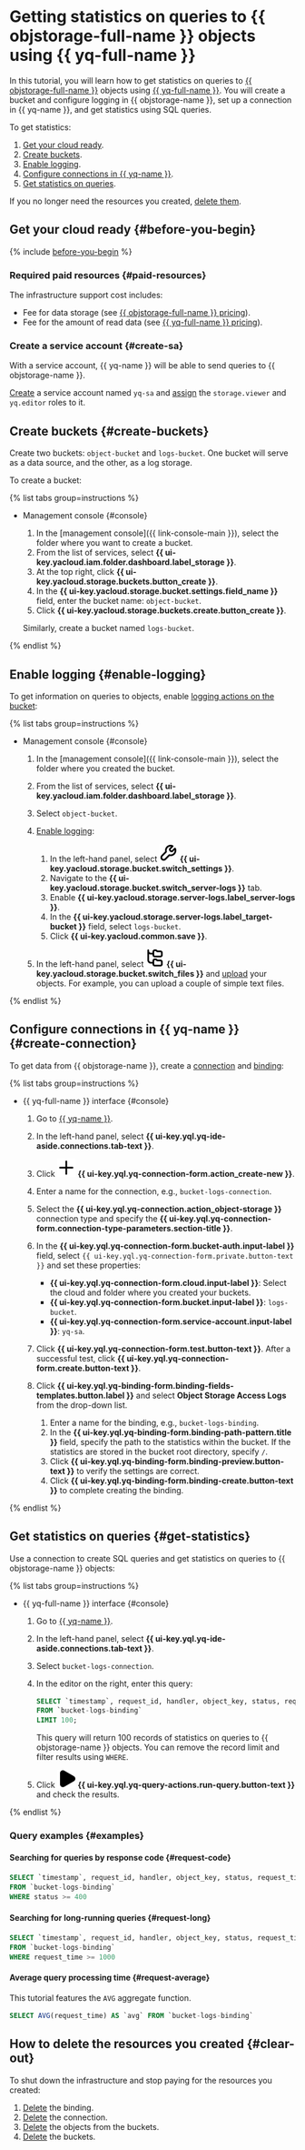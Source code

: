 # Getting statistics on queries to {{ objstorage-full-name }} objects using {{ yq-full-name }}


In this tutorial, you will learn how to get statistics on queries to [{{ objstorage-full-name }}](../../storage/) objects using [{{ yq-full-name }}](../../query/). You will create a bucket and configure logging in {{ objstorage-name }}, set up a connection in {{ yq-name }}, and get statistics using SQL queries.

To get statistics:

1. [Get your cloud ready](#before-you-begin).
1. [Create buckets](#create-buckets).
1. [Enable logging](#enable-logging).
1. [Configure connections in {{ yq-name }}](#create-connection).
1. [Get statistics on queries](#get-statistics).

If you no longer need the resources you created, [delete them](#clear-out).

## Get your cloud ready {#before-you-begin}

{% include [before-you-begin](../_tutorials_includes/before-you-begin.md) %}

### Required paid resources {#paid-resources}

The infrastructure support cost includes:

* Fee for data storage  (see [{{ objstorage-full-name }} pricing](../../storage/pricing.md)).
* Fee for the amount of read data (see [{{ yq-full-name }} pricing](../../query/pricing.md)).

### Create a service account {#create-sa}

With a service account, {{ yq-name }} will be able to send queries to {{ objstorage-name }}.

[Create](../../iam/operations/sa/create.md) a service account named `yq-sa` and [assign](../../iam/operations/roles/grant.md) the `storage.viewer` and `yq.editor` roles to it.

## Create buckets {#create-buckets}

Create two buckets: `object-bucket` and `logs-bucket`. One bucket will serve as a data source, and the other, as a log storage. 

To create a bucket:

{% list tabs group=instructions %}

- Management console {#console}

  1. In the [management console]({{ link-console-main }}), select the folder where you want to create a bucket.
  1. From the list of services, select **{{ ui-key.yacloud.iam.folder.dashboard.label_storage }}**.
  1. At the top right, click **{{ ui-key.yacloud.storage.buckets.button_create }}**.
  1. In the **{{ ui-key.yacloud.storage.bucket.settings.field_name }}** field, enter the bucket name: `object-bucket`.
  1. Click **{{ ui-key.yacloud.storage.buckets.create.button_create }}**.

  Similarly, create a bucket named `logs-bucket`.

{% endlist %}

## Enable logging {#enable-logging}

To get information on queries to objects, enable [logging actions on the bucket](../../storage/concepts/server-logs.md):

{% list tabs group=instructions %}

- Management console {#console}

  1. In the [management console]({{ link-console-main }}), select the folder where you created the bucket.
  1. From the list of services, select **{{ ui-key.yacloud.iam.folder.dashboard.label_storage }}**.
  1. Select `object-bucket`.
  1. [Enable logging](../../storage/operations/buckets/enable-logging.md#enable):

      1. In the left-hand panel, select ![image](../../_assets/console-icons/wrench.svg) **{{ ui-key.yacloud.storage.bucket.switch_settings }}**.
      1. Navigate to the **{{ ui-key.yacloud.storage.bucket.switch_server-logs }}** tab.
      1. Enable **{{ ui-key.yacloud.storage.server-logs.label_server-logs }}**.
      1. In the **{{ ui-key.yacloud.storage.server-logs.label_target-bucket }}** field, select `logs-bucket`.
      1. Click **{{ ui-key.yacloud.common.save }}**.

  1. In the left-hand panel, select ![image](../../_assets/console-icons/folder-tree.svg) **{{ ui-key.yacloud.storage.bucket.switch_files }}** and [upload](../../storage/operations/objects/upload.md) your objects. For example, you can upload a couple of simple text files.

{% endlist %}

## Configure connections in {{ yq-name }} {#create-connection}

To get data from {{ objstorage-name }}, create a [connection](../../query/concepts/glossary.md#connection) and [binding](../../query/concepts/glossary.md#binding):

{% list tabs group=instructions %}

- {{ yq-full-name }} interface {#console}

  1. Go to [{{ yq-name }}](https://yq.yandex.cloud/).
  1. In the left-hand panel, select **{{ ui-key.yql.yq-ide-aside.connections.tab-text }}**.
  1. Click ![info](../../_assets/console-icons/plus.svg) **{{ ui-key.yql.yq-connection-form.action_create-new }}**.
  1. Enter a name for the connection, e.g., `bucket-logs-connection`.
  1. Select the **{{ ui-key.yql.yq-connection.action_object-storage }}** connection type and specify the **{{ ui-key.yql.yq-connection-form.connection-type-parameters.section-title }}**.
  1. In the **{{ ui-key.yql.yq-connection-form.bucket-auth.input-label }}** field, select `{{ ui-key.yql.yq-connection-form.private.button-text }}` and set these properties:

      * **{{ ui-key.yql.yq-connection-form.cloud.input-label }}**: Select the cloud and folder where you created your buckets.
      * **{{ ui-key.yql.yq-connection-form.bucket.input-label }}**: `logs-bucket`.
      * **{{ ui-key.yql.yq-connection-form.service-account.input-label }}**: `yq-sa`.

  1. Click **{{ ui-key.yql.yq-connection-form.test.button-text }}**. After a successful test, click **{{ ui-key.yql.yq-connection-form.create.button-text }}**.
  1. Click **{{ ui-key.yql.yq-binding-form.binding-fields-templates.button.label }}** and select **Object Storage Access Logs** from the drop-down list.

      1. Enter a name for the binding, e.g., `bucket-logs-binding`.
      1. In the **{{ ui-key.yql.yq-binding-form.binding-path-pattern.title }}** field, specify the path to the statistics within the bucket. If the statistics are stored in the bucket root directory, specify `/`.
      1. Click **{{ ui-key.yql.yq-binding-form.binding-preview.button-text }}** to verify the settings are correct.
      1. Click **{{ ui-key.yql.yq-binding-form.binding-create.button-text }}** to complete creating the binding.

{% endlist %}

## Get statistics on queries {#get-statistics}

Use a connection to create SQL queries and get statistics on queries to {{ objstorage-name }} objects:

{% list tabs group=instructions %}

- {{ yq-full-name }} interface {#console}

  1. Go to [{{ yq-name }}](https://yq.yandex.cloud/).
  1. In the left-hand panel, select **{{ ui-key.yql.yq-ide-aside.connections.tab-text }}**.
  1. Select `bucket-logs-connection`.
  1. In the editor on the right, enter this query:

      ```sql
      SELECT `timestamp`, request_id, handler, object_key, status, request_time
      FROM `bucket-logs-binding`
      LIMIT 100;
      ```

      This query will return 100 records of statistics on queries to {{ objstorage-name }} objects. You can remove the record limit and filter results using `WHERE`.

  1. Click ![image](../../_assets/console-icons/play-fill.svg) **{{ ui-key.yql.yq-query-actions.run-query.button-text }}** and check the results.

{% endlist %}

### Query examples {#examples}

#### Searching for queries by response code {#request-code}

```sql
SELECT `timestamp`, request_id, handler, object_key, status, request_time
FROM `bucket-logs-binding`
WHERE status >= 400
```

#### Searching for long-running queries {#request-long}

```sql
SELECT `timestamp`, request_id, handler, object_key, status, request_time
FROM `bucket-logs-binding`
WHERE request_time >= 1000
```

#### Average query processing time {#request-average}

This tutorial features the `AVG` aggregate function.

```sql
SELECT AVG(request_time) AS `avg` FROM `bucket-logs-binding`
```

## How to delete the resources you created {#clear-out}

To shut down the infrastructure and stop paying for the resources you created:

1. [Delete](../../query/operations/binding.md#delete) the binding.
1. [Delete](../../query/operations/connection.md#delete) the connection.
1. [Delete](../../storage/operations/objects/delete.md) the objects from the buckets.
1. [Delete](../../storage/operations/buckets/delete.md) the buckets.
